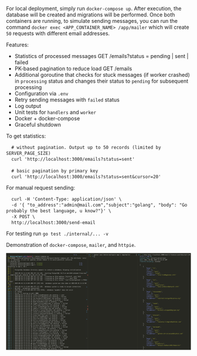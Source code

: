 For local deployment, simply run `docker-compose up`. After execution, the database will be created and migrations will be performed.
Once both containers are running, to simulate sending messages, you can run the command `docker exec <APP_CONTAINER_NAME> /app/mailer` which
will create `50` requests with different email addresses.

Features:
  - Statistics of processed messages GET /emails?status = pending | sent | failed
  - PK-based pagination to reduce load GET /emails
  - Additional goroutine that checks for stuck messages (if worker crashed) in `processing` status and changes their status to `pending` for subsequent processing
  - Configuration via `.env`
  - Retry sending messages with `failed` status
  - Log output
  - Unit tests for `handlers` and `worker`
  - Docker + docker-compose
  - Graceful shutdown

To get statistics:

  ```
    # without pagination. Output up to 50 records (limited by SERVER_PAGE_SIZE)
    curl 'http://localhost:3000/emails?status=sent'

    # basic pagination by primary key
    curl 'http://localhost:3000/emails?status=sent&cursor=20'
  ```

For manual request sending:

  ```
    curl -H 'Content-Type: application/json' \
    -d '{ "to_address":"admin@mail.com","subject":"golang", "body": "Go probably the best language, u know?"}' \
    -X POST \
    http://localhost:3000/send-email
  ```

For testing run `go test ./internal/... -v`

Demonstration of `docker-compose`, `mailer`, and `httpie`.

<img src="screenshot.png" width="720">